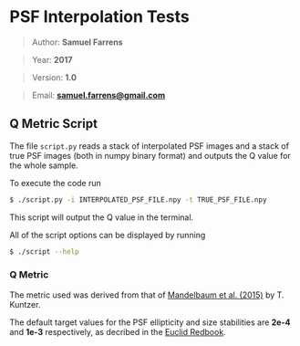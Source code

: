 # PSF Interpolation Tests

> Author: **Samuel Farrens**

> Year: **2017**

> Version: **1.0**

> Email: **[samuel.farrens@gmail.com](mailto:samuel.farrens@gmail.com)**

## Q Metric Script

The file `script.py` reads a stack of interpolated PSF images and a stack of true PSF images (both in numpy binary format) and outputs the Q value for the whole sample.

To execute the code run

```bash
$ ./script.py -i INTERPOLATED_PSF_FILE.npy -t TRUE_PSF_FILE.npy
```

This script will output the Q value in the terminal.

All of the script options can be displayed by running

```bash
$ ./script --help
```

### Q Metric

The metric used was derived from that of [Mandelbaum et al. (2015)](https://arxiv.org/pdf/1412.1825v2.pdf) by T. Kuntzer.

The default target values for the PSF ellipticity and size stabilities are **2e-4** and **1e-3** respectively, as decribed in the [Euclid Redbook](https://arxiv.org/abs/1110.3193).
